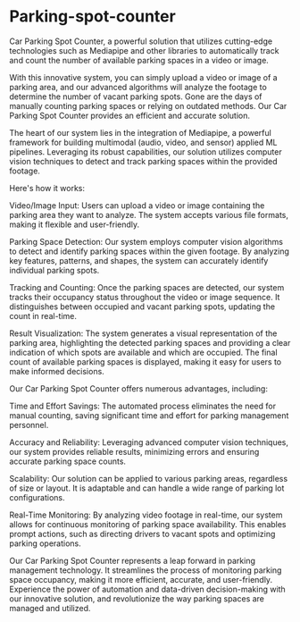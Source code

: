 # Parking-spot-counter

 Car Parking Spot Counter, a powerful solution that utilizes cutting-edge technologies such as Mediapipe and other libraries to automatically track and count the number of available parking spaces in a video or image.

With this innovative system, you can simply upload a video or image of a parking area, and our advanced algorithms will analyze the footage to determine the number of vacant parking spots. Gone are the days of manually counting parking spaces or relying on outdated methods. Our Car Parking Spot Counter provides an efficient and accurate solution.

The heart of our system lies in the integration of Mediapipe, a powerful framework for building multimodal (audio, video, and sensor) applied ML pipelines. Leveraging its robust capabilities, our solution utilizes computer vision techniques to detect and track parking spaces within the provided footage.

Here's how it works:

Video/Image Input: Users can upload a video or image containing the parking area they want to analyze. The system accepts various file formats, making it flexible and user-friendly.

Parking Space Detection: Our system employs computer vision algorithms to detect and identify parking spaces within the given footage. By analyzing key features, patterns, and shapes, the system can accurately identify individual parking spots.

Tracking and Counting: Once the parking spaces are detected, our system tracks their occupancy status throughout the video or image sequence. It distinguishes between occupied and vacant parking spots, updating the count in real-time.

Result Visualization: The system generates a visual representation of the parking area, highlighting the detected parking spaces and providing a clear indication of which spots are available and which are occupied. The final count of available parking spaces is displayed, making it easy for users to make informed decisions.

Our Car Parking Spot Counter offers numerous advantages, including:

Time and Effort Savings: The automated process eliminates the need for manual counting, saving significant time and effort for parking management personnel.

Accuracy and Reliability: Leveraging advanced computer vision techniques, our system provides reliable results, minimizing errors and ensuring accurate parking space counts.

Scalability: Our solution can be applied to various parking areas, regardless of size or layout. It is adaptable and can handle a wide range of parking lot configurations.

Real-Time Monitoring: By analyzing video footage in real-time, our system allows for continuous monitoring of parking space availability. This enables prompt actions, such as directing drivers to vacant spots and optimizing parking operations.

Our Car Parking Spot Counter represents a leap forward in parking management technology. It streamlines the process of monitoring parking space occupancy, making it more efficient, accurate, and user-friendly. Experience the power of automation and data-driven decision-making with our innovative solution, and revolutionize the way parking spaces are managed and utilized.

